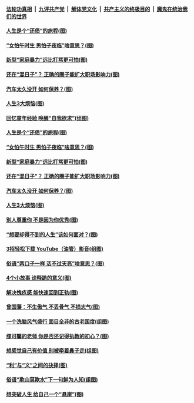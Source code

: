 

####  [法轮功真相](../../../../basic/blob/master/README.md?t=06210031) &nbsp;|&nbsp; [九评共产党](../../../../9ping.md/blob/master/README.md?t=06210031) &nbsp;|&nbsp; [解体党文化](../../../../jtdwh.md/blob/master/README.md?t=06210031)  &nbsp;|&nbsp; [共产主义的终极目的](../../../../gczydzjmd.md/blob/master/README.md?t=06210031) &nbsp;|&nbsp; [魔鬼在统治我们的世界](../../../../mgztzwmdsj.md/blob/master/README.md?t=06210031) 

#### [人生是个“还债”的旅程(图)](../pages/p8/936768.md?t=06210031) 

#### [“女怕午时生 男怕子夜临”啥意思？(图)](../pages/p8/937081.md?t=06210031) 

#### [新型“家庭暴力”远比打骂更可怕(图)](../pages/p8/936230.md?t=06210031) 

#### [还在“混日子”？ 正确的圈子能扩大职场影响力(图)](../pages/p8/937049.md?t=06210031) 

#### [汽车太久没开 如何保养？(图)](../pages/p8/937035.md?t=06210031) 

#### [人生3大烦恼(图)](../pages/p8/936959.md?t=06210031) 

#### [回忆童年经验 唤醒“自我欲求”(组图)](../pages/p8/937082.md?t=06210031) 

#### [人生是个“还债”的旅程(图)](../pages/p8/936768.md?t=06210031) 

#### [“女怕午时生 男怕子夜临”啥意思？(图)](../pages/p8/937081.md?t=06210031) 

#### [新型“家庭暴力”远比打骂更可怕(图)](../pages/p8/936230.md?t=06210031) 

#### [还在“混日子”？ 正确的圈子能扩大职场影响力(图)](../pages/p8/937049.md?t=06210031) 

#### [汽车太久没开 如何保养？(图)](../pages/p8/937035.md?t=06210031) 

#### [人生3大烦恼(图)](../pages/p8/936959.md?t=06210031) 

#### [别人尊重你 不是因为你优秀(图)](../pages/p8/936253.md?t=06210031) 

#### [“想要却得不到的人生”该如何面对？(图)](../pages/p8/936933.md?t=06210031) 

#### [3招轻松下载 YouTube（油管）影音(组图)](../pages/p8/936922.md?t=06210031) 

#### [俗语“两口子一样 活不过天亮”啥意思？(图)](../pages/p8/936917.md?t=06210031) 

#### [4个小故事 诠释跪的意义(图)](../pages/p8/936353.md?t=06210031) 

#### [解决愧疚感 能快速回到正轨(图)](../pages/p8/936834.md?t=06210031) 

#### [曾国藩：不生傲气 不丢骨气 不损志气(图)](../pages/p8/936248.md?t=06210031) 

#### [一个洗脑风气盛行 面目全非的古老国度(组图)](../pages/p8/936759.md?t=06210031) 

#### [缪可馨的老师 你是否还记得执教的初心？(图)](../pages/p8/936737.md?t=06210031) 

#### [想感觉自己有价值 别被牵着鼻子走(组图)](../pages/p8/936721.md?t=06210031) 

#### [“利”与“义”之间的抉择(图)](../pages/p8/936246.md?t=06210031) 

#### [俗语“欺山莫欺水”下一句鲜为人知(组图)](../pages/p8/936659.md?t=06210031) 

#### [想突破人生 给自己一个“悬崖”(图)](../pages/p8/936658.md?t=06210031) 

